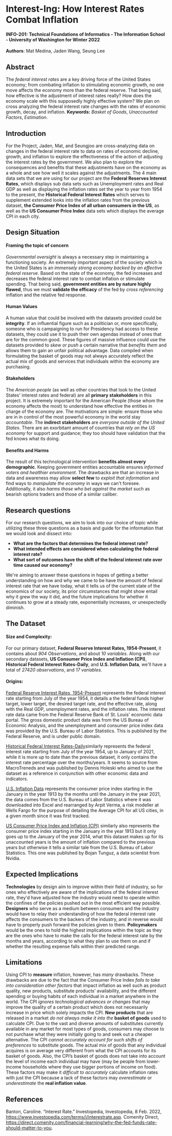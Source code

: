# Interest-Ing:	How Interest Rates Combat Inflation

#### **INFO-201: Technical Foundations of Informatics - The Information School - University of Washington for Winter 2022**

**Authors**: Mat Medina, Jaden Wang, Seung Lee

## Abstract
The *federal interest rates* are a key driving force of the United States economy; from combating inflation to stimulating economic growth, no one move affects the economy more than the federal reserve. That being said, how effective is the adjustment of interest rates really? How does the economy scale with this supposedly highly effective system? We plan on cross analyzing the federal interest rate changes with the rates of economic growth, decay, and inflation. **Keywords:** *Basket of Goods*, *Unaccounted Factors*, *Estimation*.

## Introduction
For the Project, Jaden, Mat, and Seungjoo are cross-analyzing data on changes in the federal interest rate to data on rates of economic decline, growth, and inflation to explore the effectiveness of the action of adjusting the interest rates by the government. We also plan to explore the consequences and benefits that these adjustments have on the economy as a whole and see how well it scales against the adjustments. The 4 main data sets that we are using for our project are the **Federal Reserves Interest Rates**, which displays sub data sets such as Unemployment rates and Real GDP as well as displaying the inflation rates set the year to year from 1954 to the present, the **Historical Federal Interest Rates** which serves to supplement extended looks into the inflation rates from the previous dataset, **the Consumer Price Index of all urban consumers in the US**, as well as the **US Consumer Price Index** data sets which displays the average CPI in each city.

## Design Situation
#### Framing the topic of concern
*Governmental oversight* is always a necessary step in maintaining a functioning society. An extremely important aspect of the society which is the United States is an *immensely strong economy backed by an effective federal reserve*. Based on the state of the economy, the fed increases and decreases the federal interest rate to combat inflation or stimulate spending. That being said, **government entities are by nature highly flawed**, thus we must **validate the efficacy** of the fed by *cross referencing* inflation and the relative fed response.

#### Human Values
A human value that could be involved with the datasets provided could be **integrity**. If an influential figure such as a politician or, more specifically, someone who is campaigning to run for Presidency had access to these datasets, they could use it to push their own agendas instead of ones that are for the common good. These figures of massive influence could use the datasets provided to *skew or push* a certain narrative that *benefits them* and allows them to gain an unfair political advantage. Data compiled when formulating the basket of goods may not always accurately reflect the actual mix of goods and services that individuals within the economy are purchasing.

#### Stakeholders 
The *American people* (as well as other countries that look to the United States' interest rates and federal) are all **primary stakeholders** in this project. It is extremely important for the American People (those whom the economy affects the most) to understand how effective the entities in charge of the economy are. The motivations are simple: ensure those who are in in control of the most powerful economy in the world stay *accountable*. The **indirect stakeholders** are *everyone outside of the United States*. There are an exorbitant amount of countries that *rely on the US economy* for support and guidance; they too should have validation that the fed knows what its doing.

#### Benefits and Harms
The result of this technological intervention **benefits almost every demographic**. Keeping government entities accountable ensures *informed voters and healthier environment*. The drawbacks are that an increase in data and awareness may allow **select few** to *exploit that information* and find ways to *manipulate the economy* in ways we can't foresee. Additionally, it also *harms those who bet against the market* such as bearish options traders and those of a similar caliber.

## Research questions
For our research questions, we aim to look into our choice of topic while utilizing these three questions as a basis and guide for the information that we would look and dissect into:
* **What are the factors that determines the federal interest rate?**
* **What intended effects are considered when calculating the federal interest rate?**
* **What sort of outcomes have the shift of the federal interest rate over time caused our economy?**

We're aiming to answer these questions in hopes of getting a better understanding on  how and why we came to be have the amount of federal interest rate that we have today, what it tells us of the current state of the economics of our society, its prior circumstances that might show entail why it grew the way it did, and the future implications for whether it continues to grow at a steady rate, exponentially increases, or unexpectedly diminish.

## The Dataset
#### Size and Complexity:
For our primary dataset, **Federal Reserve Interest Rates, 1954-Present**, it contains about *904 Observations*, and about *10 variables*. Along with our secondary datasets, **US Consumer Price Index and Inflation (CPI)**, **Historical Federal Interest Rates-Daily**, and **U.S. Inflation Data**, we'll have a total of *27420 observations*, and *17 variables*.

#### Origins:
[Federal Reserve Interest Rates, 1954-Present](https://www.kaggle.com/federalreserve/interest-rates) represents the federal interest rate starting from July of the year 1954, it details a the federal funds higher target, lower target, the desired target rate, and the effective rate, along with the Real  GDP, unemployment rates, and the inflation rates. The interest rate data came from the Federal Reserve Bank of St. Louis' economic data portal. The gross domestic product data was from the US Bureau of Economic Analysis, and the unemployment and consumer price index data was provided by the U.S. Bureau of Labor Statistics. This is published by the Federal Reserve, and is under public domain.

 [Historical Federal Interest Rates-Daily](https://www.kaggle.com/dennisholeski/historical-fed-funds)similarly represents the federal interest rate starting from July of the year 1954, up to January of 2021, while it is more up to date than the previous dataset, it only contains the interest rate percentage over the months/years. It seems to source from MacroTreneds and was published by Dennis Holeski who aimed to use the dataset as a reference in conjunction with other economic data and indicators.

[U.S. Inflation Data](https://www.kaggle.com/varpit94/us-inflation-data-updated-till-may-2021) represents the consumer price index starting in the January in the year 1913 by the months until the January in the year 2021, the data comes from the U.S. Bureau of Labor Statistics where it was downloaded into Excel and rearranged by Arpit Verma, a risk modeller at Wells Fargo for the purpose of detailing the Average CPI for all US cities, in a given month since it was first tracked.

[US Consumer Price Index and Inflation (CPI)](https://www.kaggle.com/tunguz/us-consumer-price-index-and-inflation-cpi) similarly also represents the consumer price index starting in the January in the year 1913 but it only goes up to the January of the year 2014, what this dataset makes up for its unaccounted years is the amount of inflation compared to the previous years but otherwise it tells a similar tale from the U.S. Bureau of Labor Statistics. This one was published by Bojan Tunguz, a data scientist from Nvidia.

## Expected Implications
**Technologies** by design aim to improve within their field of industry, so for ones who effectively are aware of the implications of the federal interest rate, they'd have adjusted how the industry would need to operate within the confines of the policies pushed out in the most efficient way possible. **Designers** who serve as a medium between consumers and the industry would have to relay their understanding of how the federal interest rate affects the consumers to the backers of the industry, and in reverse would have to properly push forward the policies given to them. **Policymakers** would be the ones to hold the highest implications within the topic as they are the ones who have to make the calls for the federal interest rate by the months and years, according to what they plan to use them on and if whether the resulting expense falls within their predicted range.

## Limitations
Using CPI to **measure** inflation, however, has *many* drawbacks. These drawbacks are due to the fact that the Consumer Price Index *fails to take into consideration other factors* that impact inflation as well such as product quality, new products, substitute products’ availability, and the different spending or buying habits of each individual in a market anywhere in the world. The CPI *ignores technological advances or changes* that may improve the quality of a certain product which does not necessarily increase in price which solely impacts the CPI. **New products** that are released in a market *do not always make it into the* **basket of goods** used to calculate CPI. Due to the vast and diverse amounts of substitutes currently available in any market for most types of goods, consumers may choose to not purchase what they were initially going to and seek out a cheaper alternative. The CPI *cannot accurately account for such shifts of preferences* to substitute goods. The actual mix of goods that any individual acquires is on average very different from what the CPI accounts for its basket of goods. Also, the CPI’s basket of goods does not take into account the level of income each individual may have (may be people from lower-income households where they use bigger portions of income on food). These factors may make it *difficult to accurately* calculate inflation rates with just the CPI because a lack of these factors may *overestimate* or *underestimate* the **real inflation value**.

## References
Banton, Caroline. “Interest Rate.” Investopedia, Investopedia, 8 Feb. 2022, https://www.investopedia.com/terms/i/interestrate.asp. 
Comenity Direct, https://direct.comenity.com/financial-learning/why-the-fed-funds-rate-should-matter-to-you. 

